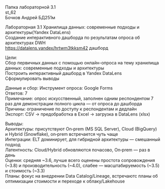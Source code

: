 Папка лабораторной 3.1  
st_62  
Бочков Андрей БД251м  
  
Лабораторная 3.1 Хранилища данных: современные подходы и архитектуры(Yandex DataLens)  
Создание интерактивного дашборда по результатам опроса об архитектурах DWH  
https://datalens.yandex/hrtwm3tkksm42 дашборд  
  
Цели:  
Сбор первичных данных с помощью онлайн-опроса на тему хранилища данных: современные подходы и архитектуры  
Построить интерактивный дашборд в Yandex DataLens  
Сформулировать выводы  
  
Данные и сбор:
Инструмент опроса: Google Forms  
Ответов: 7  
Примечание: опрос искусственный, заполнен одним респондентом 7 раз для демонстрации полного цикла — от опроса до дашборда  
Причины: ограничение по доступу к респондентам и дедлайн  
Экспорт: CSV → предобработка в Excel → загрузка в DataLens (xlsx)  
  
Выводы:  
Архитектуры: присутствуют On‑prem (MS SQL Server), Cloud (BigQuery) и Hybrid (Snowflake), on‑prem встречается чуть чаще  
Интеграции: ELT доминирует, для гибридной архитектуры — смешанный подход  
Латентность: Cloud/Hybrid обновляются почасово, On‑prem — раз в день  
Оценки: средняя ~3.6, лучше всего оценены простота сопровождения (~3.8) и производительность (~4.0), слабее — масштабируемость (~3.5) и стоимость (~3.3)  
Планы: фокус на внедрении Data Catalog/Lineage, встречаютс планы об оптимизации стоимости и переходе к облаку/Lakehouse  
